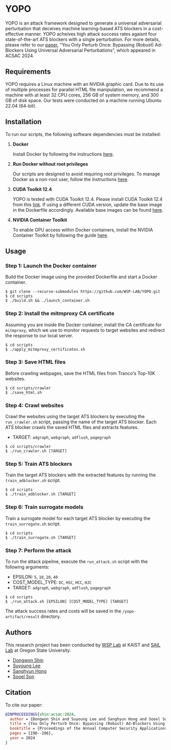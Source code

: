 YOPO
========

YOPO is an attack framework designed to generate a universal adversarial
perturbation that deceives machine learning-based ATS blockers in a
cost-effective manner. YOPO acheives high attack success rates agaisnt
four state-of-the-art ATS blockers with a single perturbation. For more details,
please refer to our [paper](https://godeastone.github.io/papers/shin-acsac24.pdf),
"You Only Perturb Once: Bypassing (Robust) Ad-Blockers Using Universal
Adversarial Perturbations", which appeared in ACSAC 2024.

## Requirements

YOPO requires a Linux machine with an NVIDIA graphic card. Due to its use of multiple
processes for parallel HTML file manipulation, we recommend a machine with at
least 32 CPU cores, 256 GB of system memory, and 300 GB of disk space. Our tests were conducted on a machine running Ubuntu 22.04 (64-bit).

## Installation

To run our scripts, the following software dependencies must be installed:

1. **Docker**

   Install Docker by following the instructions
   [here](https://docs.docker.com/engine/install/).

2. **Run Docker without root privileges**

   Our scripts are designed to avoid requiring root privileges. To manage Docker
   as a non-root user, follow the instructions
   [here](https://docs.docker.com/engine/install/linux-postinstall/#manage-docker-as-a-non-root-user).

3. **CUDA Toolkit 12.4**

   YOPO is tested with CUDA Toolkit 12.4. Please install CUDA Toolkit 12.4 from
   this [link](https://developer.nvidia.com/cuda-12-4-0-download-archive). If
   using a different CUDA version, update the base image in the Dockerfile
   accordingly. Available base images can be found
   [here](https://hub.docker.com/r/pytorch/pytorch/tags).

4. **NVIDIA Container Toolkit**

   To enable GPU access within Docker containers, install the NVIDIA Container
   Toolkit by following the guide
   [here](https://docs.nvidia.com/datacenter/cloud-native/container-toolkit/latest/install-guide.html).

## Usage

### Step 1: Launch the Docker container

Build the Docker image using the provided Dockerfile and start a Docker
container.

```
$ git clone --recurse-submodules https://github.com/WSP-LAB/YOPO.git
$ cd scripts
$ ./build.sh && ./launch_container.sh
```

### Step 2: Install the mitmproxy CA certificate

Assuming you are inside the Docker container, install the CA certificate for `mitmproxy`,
which we use to monitor requests to target websites and redirect the response to our local server.

```
$ cd scripts
$ ./apply_mitmproxy_certificates.sh
```

### Step 3: Save HTML files

Before crawling webpages, save the HTML files from Tranco's Top-10K websites.

```
$ cd scripts/crawler
$ ./save_html.sh
```

### Step 4: Crawl websites

Crawl the websites using the target ATS blockers by executing the `run_crawler.sh` script,
passing the name of the target ATS blocker.
Each ATS blocker crawls the saved HTML files and extracts features.
  * TARGET: `adgraph`, `webgraph`, `adflush`, `pagegraph`
```
$ cd scripts/crawler
$ ./run_crawler.sh [TARGET]
```

### Step 5: Train ATS blockers

Train the target ATS blockers with the extracted features by running the `train_adblocker.sh` script.
```
$ cd scripts
$ ./train_adblocker.sh [TARGET]
```

### Step 6: Train surrogate models

Train a surrogate model for each target ATS blocker by executing the `train_surrogate.sh` script.

```
$ cd scripts
$ ./train_surrogate.sh [TARGET]
```

### Step 7: Perform the attack
To run the attack pipeline, execute the `run_attack.sh` script with the following arguments:
  * EPSILON: `5`, `10`, `20`, `40`
  * COST_MODEL_TYPE: `DC`, `HSC`, `HCC`, `HJC`
  * TARGET: `adgraph`, `webgraph`, `adflush`, `pagegraph`

```
$ cd scripts
$ ./run_attack.sh [EPSILON] [COST_MODEL_TYPE] [TARGET]
```
The attack success rates and costs will be saved in the `/yopo-artifact/result` directory.

## Authors
This research project has been conducted by [WSP Lab](https://wsp-lab.github.io/) at KAIST
and [SAIL Lab](https://sanghyun-hong.com/index.html) at Oregon State University.

* [Dongwon Shin](https://godeastone.github.io/)
* [Suyoung Lee](https://leeswimming.com/)
* [Sanghyun Hong](https://sanghyun-hong.com/index.html)
* [Sooel Son](https://sites.google.com/site/ssonkaist/home)

## Citation
To cite our paper:
```bibtex
@INPROCEEDINGS{shin:acsac:2024,
  author = {Dongwon Shin and Suyoung Lee and Sanghyun Hong and Sooel Son},
  title = {You Only Perturb Once: Bypassing (Robust) Ad-Blockers Using Universal Adversarial Perturbations},
  booktitle = {Proceedings of the Annual Computer Security Applications Conference},
  pages = {190--206},
  year = 2024
}
```
